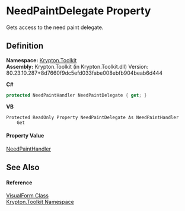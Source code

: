 # NeedPaintDelegate Property


Gets access to the need paint delegate.



## Definition
**Namespace:** <a href="79d2eac2-21f4-54ff-7552-b20c33c30600.md">Krypton.Toolkit</a>  
**Assembly:** Krypton.Toolkit (in Krypton.Toolkit.dll) Version: 80.23.10.287+8d7660f9dc5efd033fabe008ebfb904beab6d444

**C#**
``` C#
protected NeedPaintHandler NeedPaintDelegate { get; }
```
**VB**
``` VB
Protected ReadOnly Property NeedPaintDelegate As NeedPaintHandler
	Get
```



#### Property Value
<a href="33f685bd-f838-7c82-3e84-2827dccd141e.md">NeedPaintHandler</a>

## See Also


#### Reference
<a href="bd185a29-8954-1412-8e7c-67631bab3d9c.md">VisualForm Class</a>  
<a href="79d2eac2-21f4-54ff-7552-b20c33c30600.md">Krypton.Toolkit Namespace</a>  
